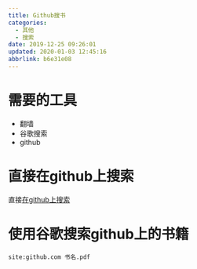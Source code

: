 ```yaml
---
title: Github搜书
categories: 
  - 其他
  - 搜索
date: 2019-12-25 09:26:01
updated: 2020-01-03 12:45:16
abbrlink: b6e31e08
---
```

# 需要的工具
- 翻墙
- 谷歌搜索
- github

# 直接在github上搜索
直接[在github上搜索](https://github.com/search)

# 使用谷歌搜索github上的书籍
```
site:github.com 书名.pdf
```
